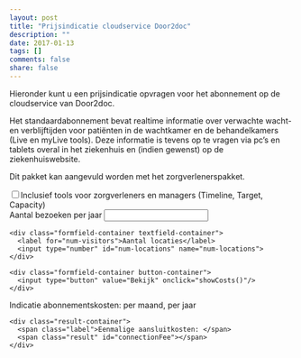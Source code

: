 ```yaml
---
layout: post
title: "Prijsindicatie cloudservice Door2doc"
description: ""
date: 2017-01-13
tags: []
comments: false
share: false
---
```


Hieronder kunt u een prijsindicatie opvragen voor het abonnement op de cloudservice van Door2doc.

Het standaardabonnement bevat realtime informatie over verwachte wacht- en verblijftijden voor patiënten in de wachtkamer en de behandelkamers (Live en myLive tools). Deze informatie is tevens op te vragen via pc’s en tablets overal in het ziekenhuis en (indien gewenst) op de ziekenhuiswebsite.

Dit pakket kan aangevuld worden met het zorgverlenerspakket.
  <form action="" id="kosten-indicatie">
    <div class="formfield-container checkbox-container">
      <label><input type="checkbox" id="checkbox-ab" name="checkbox-ab">Inclusief tools voor zorgverleners en managers (Timeline, Target, Capacity)</label>
    </div>
    <div class="formfield-container textfield-container">
      <label for="num-visitors">Aantal bezoeken per jaar</label>
      <input type="number" id="num-visitors" name="num-visitors">
    </div>

    <div class="formfield-container textfield-container">
      <label for="num-visitors">Aantal locaties</label>
      <input type="number" id="num-locations" name="num-locations">
    </div>

    <div class="formfield-container button-container">
      <input type="button" value="Bekijk" onclick="showCosts()"/>
    </div>
  </form>

  <div id="kosten-indicatie-result">
    <div class="result-container">
      <span class="label">Indicatie abonnementskosten: </span>
      <strong class="result" id="resultMonth"></strong>
      <span> per maand,</span>
      <span class="result" id="result"></span>
      <span> per jaar</span>
    </div>

    <div class="result-container">
      <span class="label">Eenmalige aansluitkosten: </span>
      <span class="result" id="connectionFee"></span>
    </div>
  </div>

<script>
    document.getElementById("kosten-indicatie").addEventListener("keypress", function(ev) {
      if (ev.keyCode == 13) {
        showCosts();
      }
    });
    
    function numberWithCommas(x) {
      return x.toString().replace(/\B(?=(\d{3})+(?!\d))/g, ".");
    }
    
//  reductie 40% bij aantal > 40k, 20% bij aantal tussen 20-40k
    function calculateCosts(numVisitors, numLocations, ab) {
   
      var rateA = .6,
          rateAB = .8,
          price = 0,
          feeBasic = 4000,
          feeNext = 4000,
          connectionFee = 0,
          limitVisitors_1 = 20000,
          limitVisitors_2 = 40000,
          ab_included = ab,
          rate = ab_included ? rateAB : rateA;

      if ( numVisitors > limitVisitors_2 ){

        price = parseInt(numVisitors - limitVisitors_2) * rate * (1-0.4) + limitVisitors_1 * rate * (1.8);

      } else if (numVisitors > limitVisitors_1) {

        price = parseInt(numVisitors - limitVisitors_1) * rate * (1-0.2) + limitVisitors_1 * rate;

      } else {

        price = numVisitors * rate;

      }

      if(numLocations > 1) {

        connectionFee = feeBasic + (numLocations - 1) * feeNext;

      } else {

        connectionFee = feeBasic;

      }

      return ({"price":price, "connectionFee":connectionFee});
    }    

    function showCosts() {

      var inputVisitors = parseInt(document.getElementById('num-visitors').value),
          inputLocations = parseInt(document.getElementById('num-locations').value),
          ab_included = Boolean(document.getElementById('checkbox-ab').checked);

      if (inputVisitors == "") {
        inputVisitors = 0;
      }

      if (inputLocations == "") {
        inputLocations = 0;
      }
      
      var result = calculateCosts(parseInt(inputVisitors), parseInt(inputLocations), ab_included),
          unit = '€',
          cents = ',-';
      
        document.getElementById('result').textContent        = unit + " " + numberWithCommas(parseInt(result.price)) + cents;
        document.getElementById('resultMonth').textContent   = unit + " " + numberWithCommas(parseInt(result.price / 12)) + cents;
        document.getElementById('connectionFee').textContent  = unit + " " + numberWithCommas(parseInt(result.connectionFee)) + cents;

        var resultContainer = document.getElementById('kosten-indicatie-result');
      
        if (resultContainer) {
          resultContainer.className = 'show';
        }
    }
    
</script>
